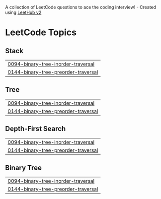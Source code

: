 A collection of LeetCode questions to ace the coding interview! - Created using [LeetHub v2](https://github.com/arunbhardwaj/LeetHub-2.0)
<!---LeetCode Topics Start-->
# LeetCode Topics
## Stack
|  |
| ------- |
| [0094-binary-tree-inorder-traversal](https://github.com/MahnoorTech/Leetcode/tree/master/0094-binary-tree-inorder-traversal) |
| [0144-binary-tree-preorder-traversal](https://github.com/MahnoorTech/Leetcode/tree/master/0144-binary-tree-preorder-traversal) |
## Tree
|  |
| ------- |
| [0094-binary-tree-inorder-traversal](https://github.com/MahnoorTech/Leetcode/tree/master/0094-binary-tree-inorder-traversal) |
| [0144-binary-tree-preorder-traversal](https://github.com/MahnoorTech/Leetcode/tree/master/0144-binary-tree-preorder-traversal) |
## Depth-First Search
|  |
| ------- |
| [0094-binary-tree-inorder-traversal](https://github.com/MahnoorTech/Leetcode/tree/master/0094-binary-tree-inorder-traversal) |
| [0144-binary-tree-preorder-traversal](https://github.com/MahnoorTech/Leetcode/tree/master/0144-binary-tree-preorder-traversal) |
## Binary Tree
|  |
| ------- |
| [0094-binary-tree-inorder-traversal](https://github.com/MahnoorTech/Leetcode/tree/master/0094-binary-tree-inorder-traversal) |
| [0144-binary-tree-preorder-traversal](https://github.com/MahnoorTech/Leetcode/tree/master/0144-binary-tree-preorder-traversal) |
<!---LeetCode Topics End-->